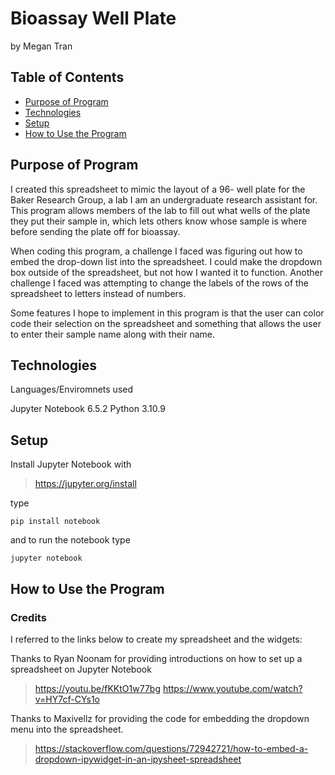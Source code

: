 # Bioassay Well Plate

by Megan Tran

## Table of Contents
* [Purpose of Program](#Purpose-of-program)
* [Technologies](#technologies)
* [Setup](#setup)
* [How to Use the Program](#How-to-Use-the-Program)

## Purpose of Program

I created this spreadsheet to mimic the layout of a 96- well plate for the Baker Research Group, a lab I am an undergraduate research assistant for. This program allows members of the lab to fill out what wells of the plate they put their sample in, which lets others know whose sample is where before sending the plate off for bioassay. 

When coding this program, a challenge I faced was figuring out how to embed the drop-down list into the spreadsheet. I could make the dropdown box outside of the spreadsheet, but not how I wanted it to function. Another challenge I faced was attempting to change the labels of the rows of the spreadsheet to letters instead of numbers. 

Some features I hope to implement in this program is that the user can color code their selection on the spreadsheet and something that allows the user to enter their sample name along with their name.

## Technologies

Languages/Enviromnets used

Jupyter Notebook 6.5.2
Python 3.10.9

## Setup

Install Jupyter Notebook with
> https://jupyter.org/install

type
```
pip install notebook 
```
and to run the notebook type
```
jupyter notebook
```
## How to Use the Program

### Credits
I referred to the links below to create my spreadsheet and the widgets:

Thanks to Ryan Noonam for providing introductions on how to set up a spreadsheet on Jupyter Notebook
> https://youtu.be/fKKtO1w77bg
> https://www.youtube.com/watch?v=HY7cf-CYs1o


Thanks to Maxivellz for providing the code for embedding the dropdown menu into the spreadsheet.
> https://stackoverflow.com/questions/72942721/how-to-embed-a-dropdown-ipywidget-in-an-ipysheet-spreadsheet
